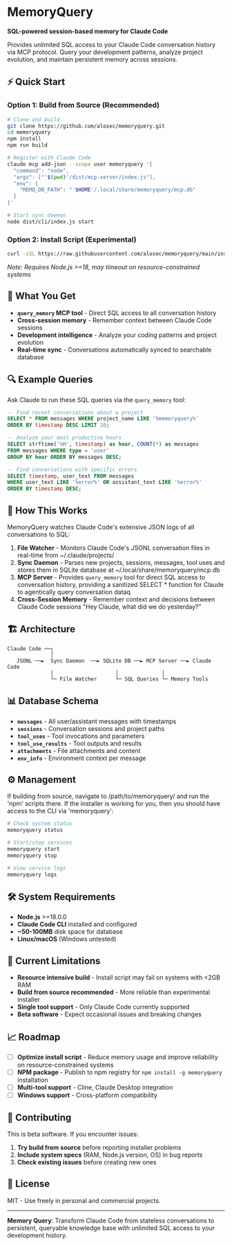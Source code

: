 # MemoryQuery

**SQL-powered session-based memory for Claude Code**

Provides unlimited SQL access to your Claude Code conversation history via MCP protocol. Query your development patterns, analyze project evolution, and maintain persistent memory across sessions.

## ⚡ Quick Start

### Option 1: Build from Source (Recommended)
```bash
# Clone and build
git clone https://github.com/alosec/memoryquery.git
cd memoryquery
npm install
npm run build

# Register with Claude Code
claude mcp add-json --scope user memoryquery '{
  "command": "node",
  "args": ["'$(pwd)'/dist/mcp-server/index.js"],
  "env": {
    "MEMQ_DB_PATH": "'$HOME'/.local/share/memoryquery/mcp.db"
  }
}'

# Start sync daemon
node dist/cli/index.js start
```

### Option 2: Install Script (Experimental)
```bash
curl -sSL https://raw.githubusercontent.com/alosec/memoryquery/main/install.sh | bash
```
*Note: Requires Node.js >=18, may timeout on resource-constrained systems*

## 🎯 What You Get

- **`query_memory` MCP tool** - Direct SQL access to all conversation history
- **Cross-session memory** - Remember context between Claude Code sessions  
- **Development intelligence** - Analyze your coding patterns and project evolution
- **Real-time sync** - Conversations automatically synced to searchable database

## 🔍 Example Queries

Ask Claude to run these SQL queries via the `query_memory` tool:

```sql
-- Find recent conversations about a project
SELECT * FROM messages WHERE project_name LIKE '%memoryquery%' 
ORDER BY timestamp DESC LIMIT 10;

-- Analyze your most productive hours
SELECT strftime('%H', timestamp) as hour, COUNT(*) as messages
FROM messages WHERE type = 'user' 
GROUP BY hour ORDER BY messages DESC;

-- Find conversations with specific errors
SELECT timestamp, user_text FROM messages 
WHERE user_text LIKE '%error%' OR assistant_text LIKE '%error%'
ORDER BY timestamp DESC;
```

## 🔧 How This Works

MemoryQuery watches Claude Code's extensive JSON logs of all conversations to SQL:

1. **File Watcher** - Monitors Claude Code's JSONL conversation files in real-time from ~/.claude/projects/
2. **Sync Daemon** - Parses new projects, sessions, messages, tool uses and stores them in SQLite database at ~/.local/share/memoryquery/mcp.db
3. **MCP Server** - Provides `query_memory` tool for direct SQL access to conversation history, providing a sanitized SELECT * function for Claude to agentically query conversation dataq
4. **Cross-Session Memory** - Remember context and decisions between Claude Code sessions "Hey Claude, what did we do yesterday?"

## 🏗️ Architecture

```
Claude Code ──┐
              │
   JSONL ──►  Sync Daemon  ──► SQLite DB ──► MCP Server ──► Claude Code
              │                    │              │
              └─ File Watcher      └─ SQL Queries └─ Memory Tools
```

## 📊 Database Schema

- **`messages`** - All user/assistant messages with timestamps
- **`sessions`** - Conversation sessions and project paths  
- **`tool_uses`** - Tool invocations and parameters
- **`tool_use_results`** - Tool outputs and results
- **`attachments`** - File attachments and content
- **`env_info`** - Environment context per message

## ⚙️ Management

If building from source, navigate to /path/to/memoryquery/ and run the 'npm' scripts there. If the installer is working for you, then you should have access to the CLI via 'memoryquery':

```bash
# Check system status
memoryquery status

# Start/stop services  
memoryquery start
memoryquery stop

# View service logs
memoryquery logs
```

## 🛠️ System Requirements

- **Node.js** >=18.0.0
- **Claude Code CLI** installed and configured
- **~50-100MB** disk space for database
- **Linux/macOS** (Windows untested)

## 🚨 Current Limitations

- **Resource intensive build** - Install script may fail on systems with <2GB RAM
- **Build from source recommended** - More reliable than experimental installer
- **Single tool support** - Only Claude Code currently supported
- **Beta software** - Expect occasional issues and breaking changes

## 📈 Roadmap

- [ ] **Optimize install script** - Reduce memory usage and improve reliability on resource-constrained systems
- [ ] **NPM package** - Publish to npm registry for `npm install -g memoryquery` installation
- [ ] **Multi-tool support** - Cline, Claude Desktop integration
- [ ] **Windows support** - Cross-platform compatibility

## 🤝 Contributing

This is beta software. If you encounter issues:

1. **Try build from source** before reporting installer problems
2. **Include system specs** (RAM, Node.js version, OS) in bug reports  
3. **Check existing issues** before creating new ones

## 📄 License

MIT - Use freely in personal and commercial projects.

---

**Memory Query**: Transform Claude Code from stateless conversations to persistent, queryable knowledge base with unlimited SQL access to your development history.
